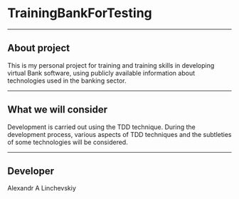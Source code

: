 # TrainingBankForTesting
***
## About project
This is my personal project for training and training skills in developing virtual Bank software, using publicly available information about technologies used in the banking sector. 
***
## What we will consider 
Development is carried out using the TDD technique.
During the development process, various aspects of TDD techniques and the subtleties of some technologies will be considered.
***
## Developer
Alexandr A Linchevskiy
